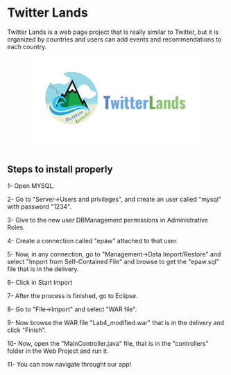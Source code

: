 # Twitter Lands
 Twitter Lands is a web page project that is really similar to Twitter, but it is organized by countries and users can add events and recommendations to each country.

<div align="center">
<img src="https://github.com/oscardelgado02/oscardelgado02/blob/main/images/Twitter-Lands-Preview.png" align="center" style="width: 80%" />
</div>
<br>

## Steps to install properly

1- Open MYSQL.

2- Go to "Server->Users and privileges", and create an user called "mysql" with password "1234".

3- Give to the new user DBManagement permissions in Administrative Roles.

4- Create a connection called "epaw" attached to that user.

5- Now, in any connection, go to "Management->Data Import/Restore" and select "Import from Self-Contained File" and browse to get the "epaw.sql" file that is in the delivery.

6- Click in Start Import

7- After the process is finished, go to Eclipse.

8- Go to "File->Import" and select "WAR file".

9- Now browse the WAR file "Lab4_modified.war" that is in the delivery and click "Finish".

10- Now, open the "MainController.java" file, that is in the "controllers" folder in the Web Project and run it.

11- You can now navigate throught our app!

